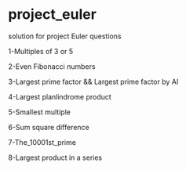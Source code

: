 # project_euler
solution for project Euler questions

1-Multiples of 3 or 5

2-Even Fibonacci numbers

3-Largest prime factor && Largest prime factor by AI

4-Largest planlindrome product

5-Smallest multiple

6-Sum square difference

7-The_10001st_prime

8-Largest product in a series
